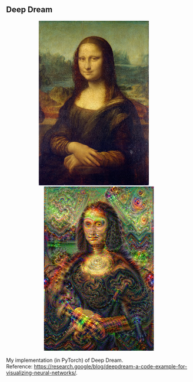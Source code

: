 ## Deep Dream 

<p align="center">
  <img src="img/picture1.png" width="300"> &nbsp;&nbsp;&nbsp;&nbsp;&nbsp;&nbsp;
  <img src="img/picture2.png" width="300">
</p>

My implementation (in PyTorch) of Deep Dream.  
Reference: https://research.google/blog/deepdream-a-code-example-for-visualizing-neural-networks/.
